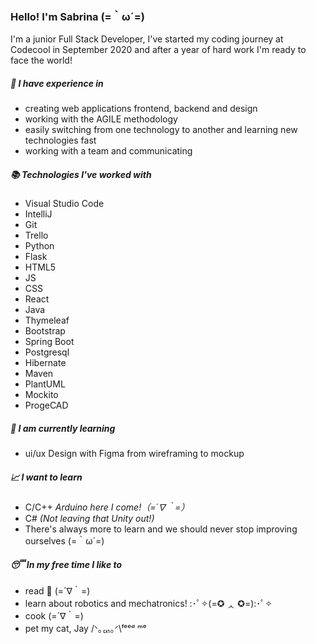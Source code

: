 ### Hello! I'm Sabrina 	(=｀ω´=)

I'm a junior Full Stack Developer, I've started my coding journey at Codecool in September 2020 and after a year of hard work I'm ready to face the world!

##### :briefcase:  I have experience in
- creating web applications frontend, backend and design
- working with the AGILE methodology
- easily switching from one technology to another and learning new technologies fast
- working with a team and communicating

##### :books: Technologies I've worked with
- Visual Studio Code
- IntelliJ
- Git
- Trello
- Python
- Flask
- HTML5
- JS
- CSS
- React
- Java
- Thymeleaf
- Bootstrap
- Spring Boot
- Postgresql
- Hibernate
- Maven
- PlantUML
- Mockito
- ProgeCAD


##### :monocle_face: I am currently learning
- ui/ux Design with Figma from wireframing to mockup

##### :chart_with_upwards_trend: I want to learn
- C/C++ *Arduino here I come!（=´∇｀=）*
- C# *(Not leaving that Unity out!)*
- There's always more to learn and we should never stop improving ourselves (=｀ω´=)

##### :sleeping: In my free time I like to
- read :open_book: (=´∇｀=)
- learn about robotics and mechatronics! :･ﾟ✧(=✪ ᆺ ✪=):･ﾟ✧
- cook (=´∇｀=)
- pet my cat, Jay /ᐠ｡ퟑ｡ᐟ\ᶠᵉᵉᵈ ᵐᵉ
